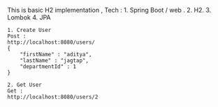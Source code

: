 This is basic H2 implementation ,
Tech : 
	1. Spring Boot / web .
	2. H2.
	3. Lombok
	4. JPA

	1. Create User
	Post :
	http://localhost:8080/users/
	{
		"firstName" : "aditya",
		"lastName" : "jagtap",
		"departmentId" : 1
	}

	2. Get User
	Get :
	http://localhost:8080/users/2
